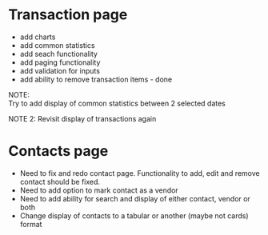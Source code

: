 
# Transaction page #
- add charts
- add common statistics
- add seach functionality
- add paging functionality
- add validation for inputs
- add ability to remove transaction items - done


NOTE:   
	Try to add display of common statistics between 2 selected dates

NOTE 2: 
	Revisit display of transactions again




# Contacts page #
- Need to fix and redo contact page. Functionality to add, edit and remove contact should be fixed.
- Need to add option to mark contact as a vendor
- Need to add ability for search and display of either contact, vendor or both
- Change display of contacts to a tabular or another (maybe not cards) format
